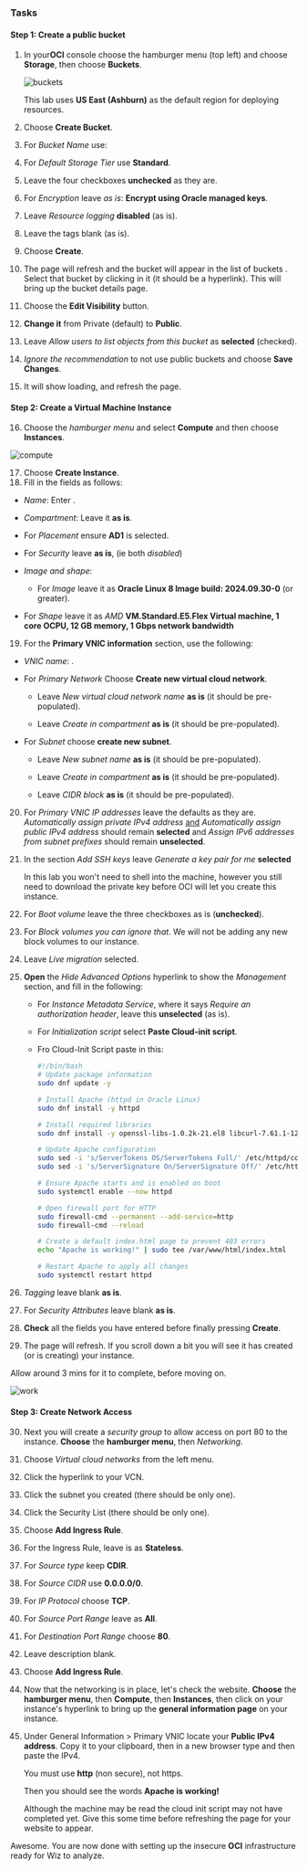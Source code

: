 ### Tasks

#### Step 1: Create a public bucket

1. In your**OCI** console choose the hamburger menu (top left) and choose **Storage**, then choose **Buckets**.

    ![buckets](images/buckets.png)

    <aside class="note">This lab uses <b>US East (Ashburn)</b> as the default region for deploying resources.</aside>

1. Choose **Create Bucket**.

1. For *Bucket Name* use: <inject value="ODLUser" key="Deployment ID" value="-lab-bucket" enableCopy="true"/>

1. For *Default Storage Tier* use **Standard**.

1. Leave the four checkboxes **unchecked** as they are.

1. For *Encryption* leave *as is*: **Encrypt using Oracle managed keys**.

1. Leave *Resource logging* **disabled** (as is).

1. Leave the tags blank (as is).

1. Choose **Create**.

1. The page will refresh and the bucket will appear in the list of buckets . Select that bucket by clicking in it (it should be a hyperlink). This will bring up the bucket details page.

1. Choose the **Edit Visibility** button.

1. **Change it** from Private (default) to **Public**.

1. Leave *Allow users to list objects from this bucket* as **selected** (checked).

1. *Ignore the recommendation* to not use public buckets and choose **Save Changes**.

1. It will show loading, and refresh the page. 

#### Step 2: Create a Virtual Machine Instance

16. Choose the *hamburger menu* and select **Compute** and then choose **Instances**.

   ![compute](images/compute.png)

17. Choose **Create Instance**.
17. Fill in the fields as follows:

   - *Name*: Enter <inject key="ODLUser" value="-vm" enableCopy="true"/>.
   - *Compartment*: Leave it **as is**.
   - For *Placement* ensure **AD1** is selected.
   - For *Security* leave **as is**, (ie both *disabled*)
   - *Image and shape*: 

     - For *Image* leave it as **Oracle Linux 8 Image build: 2024.09.30-0** (or greater).
- For *Shape* leave it as *AMD* **VM.Standard.E5.Flex Virtual machine, 1 core OCPU, 12 GB memory, 1 Gbps network bandwidth**

19. For the **Primary VNIC information** section, use the following:

   - *VNIC name*: <inject key="ODLUser" value="-vnic" enableCopy="true"/>.

   - For *Primary Network* Choose **Create new virtual cloud network**.
     - Leave *New virtual cloud network name* **as is** (it should be pre-populated).

     - Leave *Create in compartment* **as is** (it should be pre-populated).

   - For *Subnet* choose **create new subnet**.
     - Leave *New subnet name* **as is** (it should be pre-populated).

     - Leave *Create in compartment* **as is** (it should be pre-populated).

     - Leave *CIDR block* **as is** (it should be pre-populated).


20. For *Primary VNIC IP addresses* leave the defaults as they are. *Automatically assign private IPv4 address* <u>and</u> *Automatically assign public IPv4 address* should remain **selected** and *Assign IPv6 addresses from subnet prefixes* should remain **unselected**.

21. In the section *Add SSH keys* leave *Generate a key pair for me* **selected**

    <aside class="note">In this lab you won't need to shell into the machine, however you still need to download the private key before OCI will let you create this instance.</aside>

22. For *Boot volume* leave the three checkboxes as is (**unchecked**).

23. For *Block volumes* *you can ignore that*. We will not be adding any new block volumes to our instance.

24. Leave *Live migration* selected.

25. **Open** the *Hide Advanced Options* hyperlink to show the *Management* section, and fill in the following:

    - For *Instance Metadata Service*, where it says *Require an authorization header*, leave this **unselected** (as is).

    - For *Initialization script* select **Paste Cloud-init script**.

    - Fro Cloud-Init Script paste in this:

      ```bash
      #!/bin/bash
      # Update package information
      sudo dnf update -y
      
      # Install Apache (httpd in Oracle Linux)
      sudo dnf install -y httpd
      
      # Install required libraries
      sudo dnf install -y openssl-libs-1.0.2k-21.el8 libcurl-7.61.1-12.el8
      
      # Update Apache configuration
      sudo sed -i 's/ServerTokens OS/ServerTokens Full/' /etc/httpd/conf/httpd.conf
      sudo sed -i 's/ServerSignature On/ServerSignature Off/' /etc/httpd/conf/httpd.conf
      
      # Ensure Apache starts and is enabled on boot
      sudo systemctl enable --now httpd
      
      # Open firewall port for HTTP
      sudo firewall-cmd --permanent --add-service=http
      sudo firewall-cmd --reload
      
      # Create a default index.html page to prevent 403 errors
      echo "Apache is working!" | sudo tee /var/www/html/index.html
      
      # Restart Apache to apply all changes
      sudo systemctl restart httpd
      
      ```

26. *Tagging* leave blank **as is**.

27. For *Security Attributes* leave blank **as is**.

28. **Check** all the fields you have entered before finally pressing **Create**.

29. The page will refresh. If you scroll down a bit you will see it has created (or is creating) your instance. 

   <aside class="time">Allow around 3 mins for it to complete, before moving on.</aside>

   ![work](images/work.png)

#### Step 3: Create Network Access

30. Next you will create a *security group* to allow access on port 80 to the instance. **Choose** the **hamburger menu**, then *Networking*.

31. Choose *Virtual cloud networks* from the left menu.

32. Click the hyperlink to your VCN.

33. Click the subnet you created (there should be only one).

34. Click the Security List (there should be only one).

35. Choose **Add Ingress Rule**.

36. For the Ingress Rule, leave is as **Stateless**.

37. For *Source type* keep **CDIR**.

38. For *Source CIDR* use **0.0.0.0/0**.

39. For *IP Protocol* choose **TCP**.

40. For *Source Port Range* leave as **All**.

41. For *Destination Port Range* choose **80**.

42. Leave description blank.

43. Choose **Add Ingress Rule**.

44. Now that the networking is in place, let's check the website. **Choose** the **hamburger menu**, then **Compute**, then **Instances**, then click on your instance's hyperlink to bring up the **general information page** on your instance.

45. Under General Information > Primary VNIC locate your **Public IPv4 address**. Copy it to your clipboard, then in a new browser type <inject value="http://" enableCopy="true" /> and then paste the IPv4.

    <aside class="important">You must use <strong>http</strong> (non secure), not https.</aside>

    Then you should see the words **Apache is working!**

    <aside class="time">Although the machine may be read the cloud init script may not have completed yet. Give this some time before refreshing the page for your website to appear.</aside>

Awesome. You are now done with setting up the insecure **OCI** infrastructure ready for Wiz to analyze.

<inject value="[Version=1.0.15]" enableCopy="false" />
